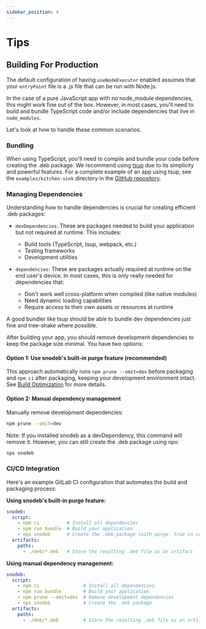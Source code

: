 ```yaml
---
sidebar_position: 4
---
```


# Tips

## Building For Production

The default configuration of having `useNodeExecutor` enabled assumes that your `entryPoint` file is a .js file that can be run with Node.js.

In the case of a pure JavaScript app with no node_module dependencies, this might work fine out of the box. However, in most cases, you'll need to build and bundle TypeScript code and/or include dependencies that live in `node_modules`.

Let's look at how to handle these common scenarios.

### Bundling

When using TypeScript, you'll need to compile and bundle your code before creating the .deb package. We recommend using [tsup](https://tsup.egoist.dev) due to its simplicity and powerful features. For a complete example of an app using tsup, see the `examples/kitchen-sink` directory in the [GitHub repository](https://github.com/Soneliem/snodeb/tree/main/examples/kitchen-sink).

### Managing Dependencies

Understanding how to handle dependencies is crucial for creating efficient .deb packages:

- `devDependencies`: These are packages needed to build your application but not required at runtime. This includes:
  - Build tools (TypeScript, tsup, webpack, etc.)
  - Testing frameworks
  - Development utilities

- `dependencies`: These are packages actually required at runtime on the end user's device. In most cases, this is only really needed for dependencies that:
  - Don't work well cross-platform when compiled (like native modules)
  - Need dynamic loading capabilities
  - Require access to their own assets or resources at runtime

A good bundler like tsup should be able to bundle dev dependencies just fine and tree-shake where possible.

After building your app, you should remove development dependencies to keep the package size minimal. You have two options:

#### Option 1: Use snodeb's built-in purge feature (recommended)

This approach automatically runs `npm prune --omit=dev` before packaging and `npm ci` after packaging, keeping your development environment intact. See [Build Optimization](/docs/configuration/configuration#build-optimization) for more details.

#### Option 2: Manual dependency management

Manually remove development dependencies:

```bash
npm prune --omit=dev
```

Note: If you installed snodeb as a devDependency, this command will remove it. However, you can still create the .deb package using npx:

```bash
npx snodeb
```

### CI/CD Integration

Here's an example GitLab CI configuration that automates the build and packaging process:

**Using snodeb's built-in purge feature:**

```yml
snodeb:
  script:
    - npm ci          # Install all dependencies
    - npm run bundle  # Build your application
    - npx snodeb      # Create the .deb package (with purge: true in config)
  artifacts:
    paths:
      - ./deb/*.deb   # Store the resulting .deb file as an artifact
```

**Using manual dependency management:**

```yml
snodeb:
  script:
    - npm ci                # Install all dependencies
    - npm run bundle        # Build your application
    - npm prune --omit=dev  # Remove development dependencies
    - npx snodeb            # Create the .deb package
  artifacts:
    paths:
      - ./deb/*.deb         # Store the resulting .deb file as an artifact
```
